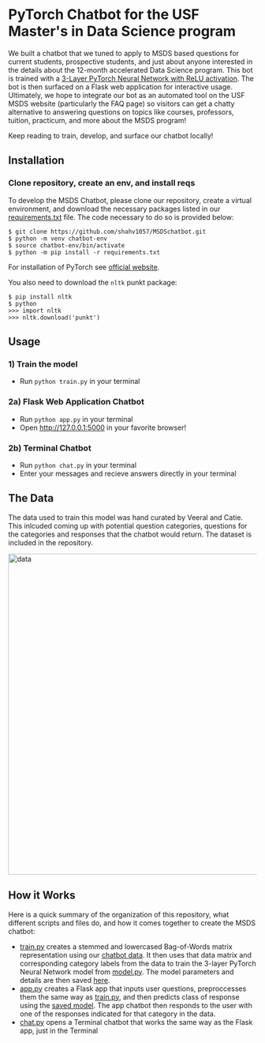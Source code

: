 # PyTorch Chatbot for the USF Master's in Data Science program

We built a chatbot that we tuned to apply to MSDS based questions for current students, prospective students, and just about anyone interested in the details about the 12-month accelerated Data Science program. This bot is trained with a [3-Layer PyTorch Neural Network with ReLU activation](model.py). The bot is then surfaced on a Flask web application for interactive usage. Ultimately, we hope to integrate our bot as an automated tool on the USF MSDS website (particularly the FAQ page) so visitors can get a chatty alternative to answering questions on topics like courses, professors, tuition, practicum, and more about the MSDS program!

Keep reading to train, develop, and surface our chatbot locally!

## Installation

### Clone repository, create an env, and install reqs

To develop the MSDS Chatbot, please clone our repository, create a virtual environment, and download the necessary packages listed in our [requirements.txt](requirements.txt) file. The code necessary to do so is provided below:

```
$ git clone https://github.com/shahv1057/MSDSchatbot.git
$ python -m venv chatbot-env
$ source chatbot-env/bin/activate
$ python -m pip install -r requirements.txt
```

For installation of PyTorch see [official website](https://pytorch.org/).

You also need to download the `nltk` punkt package:
```
$ pip install nltk
$ python
>>> import nltk
>>> nltk.download('punkt')
```

## Usage

### 1) Train the model
  - Run `python train.py` in your terminal

### 2a) Flask Web Application Chatbot
  - Run `python app.py` in your terminal
  - Open http://127.0.0.1:5000 in your favorite browser!

### 2b) Terminal Chatbot
  - Run `python chat.py` in your terminal
  - Enter your messages and recieve answers directly in your terminal



## The Data 

The data used to train this model was hand curated by Veeral and Catie. This inlcuded coming up with potential question categories, questions for the categories and responses that the chatbot would return. The dataset is included in the repository.

<img width="650" alt="data" src="https://user-images.githubusercontent.com/67168388/128942045-bc00d0a1-1585-420e-9d09-5ffca62872ab.png">

## How it Works

Here is a quick summary of the organization of this repository, what different scripts and files do, and how it comes together to create the MSDS chatbot:

- [train.py](train.py) creates a stemmed and lowercased Bag-of-Words matrix representation using our [chatbot data](data/msds_chat_data.json). It then uses that data matrix and corresponding category labels from the data to train the 3-layer PyTorch Neural Network model from [model.py](model.py). The model parameters and details are then saved [here](data/data.pth).
- [app.py](app.py) creates a Flask app that inputs user questions, preproccesses them the same way as [train.py](train.py), and then predicts class of response using the [saved model](data/data.pth). The app chatbot then responds to the user with one of the responses indicated for that category in the data.
- [chat.py](chat.py) opens a Terminal chatbot that works the same way as the Flask app, just in the Terminal


